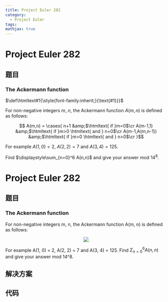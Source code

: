 ```yaml
---
title: Project Euler 282
category:
  - Project Euler
tags:
mathjax: true
---
```

<escape><!-- more --></escape>
    
# Project Euler 282
## 题目
### The Ackermann function


$\def\htmltext#1{\style{font-family:inherit;}{\text{#1}}}$

For non-negative integers $m$, $n$, the Ackermann function $A(m,n)$ is defined as follows:

$$
A(m,n) = \cases{
n+1 &amp;$\htmltext{ if  }m=0$\cr
A(m-1,1) &amp;$\htmltext{ if   }m>0 \htmltext{  and  } n=0$\cr
A(m-1,A(m,n-1)) &amp;$\htmltext{ if   }m>0 \htmltext{  and  } n>0$\cr
}$$


For example $A(1,0) = 2$, $A(2,2) = 7$ and $A(3,4) = 125$.


Find $\displaystyle\sum_{n=0}^6 A(n,n)$ and give your answer mod $14^8$.


# Project Euler 282
## 题目
### The Ackermann function

For non-negative integers m, n, the Ackermann function A(m, n) is defined as follows:
<center><img src="https://projecteuler.net/project/images/p282_formula.gif"></center>

For example A(1, 0) = 2, A(2, 2) = 7 and A(3, 4) = 125.
Find $\Sigma^6_{n=0}A(n,n)$ and give your answer mod 14^8.


## 解决方案


## 代码


